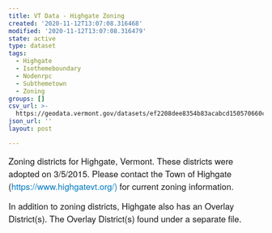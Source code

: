 ```yaml
---
title: VT Data - Highgate Zoning
created: '2020-11-12T13:07:08.316468'
modified: '2020-11-12T13:07:08.316479'
state: active
type: dataset
tags:
  - Highgate
  - Isothemeboundary
  - Nodenrpc
  - Subthemetown
  - Zoning
groups: []
csv_url: >-
  https://geodata.vermont.gov/datasets/ef2208dee8354b83acabcd150570660c_0.csv?outSR=%7B%22latestWkid%22%3A3857%2C%22wkid%22%3A102100%7D
json_url: ''
layout: post

---
```

<div style='text-align:Left;'><p><span style='font-family: &quot;Avenir Next W01&quot;, &quot;Avenir Next W00&quot;, &quot;Avenir Next&quot;, Avenir, &quot;Helvetica Neue&quot;, sans-serif; font-size: 17px;'>Zoning districts for Highgate, Vermont. These districts were adopted on 3/5/2015. Please contact the Town of Highgate (</span><span style='font-family: &quot;Avenir Next W01&quot;, &quot;Avenir Next W00&quot;, &quot;Avenir Next&quot;, Avenir, &quot;Helvetica Neue&quot;, sans-serif; font-size: 17px;'><a href='https://www.highgatevt.org/)' style='color: rgb(0, 121, 193); text-decoration-line: none;' target='_blank'>https://www.highgatevt.org/)</a></span><span style='font-family: &quot;Avenir Next W01&quot;, &quot;Avenir Next W00&quot;, &quot;Avenir Next&quot;, Avenir, &quot;Helvetica Neue&quot;, sans-serif; font-size: 17px;'> for current zoning information.</span><br /></p><p><span style='font-family: &quot;Avenir Next W01&quot;, &quot;Avenir Next W00&quot;, &quot;Avenir Next&quot;, Avenir, &quot;Helvetica Neue&quot;, sans-serif; font-size: 17px;'>In addition to zoning districts, Highgate also has an Overlay District(s). The Overlay District(s) found under a separate file.</span></p><p><span></span></p></div>
